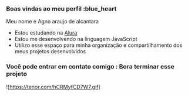 ### Boas vindas ao meu perfil :blue_heart

Meu nome é Agno araujo de alcantara

- Estou estudando na [Alura](https://www.alura.com.br)
- Estou me desenvolvendo na linguagem JavaScript
- Utilizo esse espaço para minha organização e compartilhamento dos meus projetos desenvolvidos

### Você pode entrar em contato comigo : Bora terminar esse projeto

![https://tenor.com/hCRMyfCD7W7.gif]



